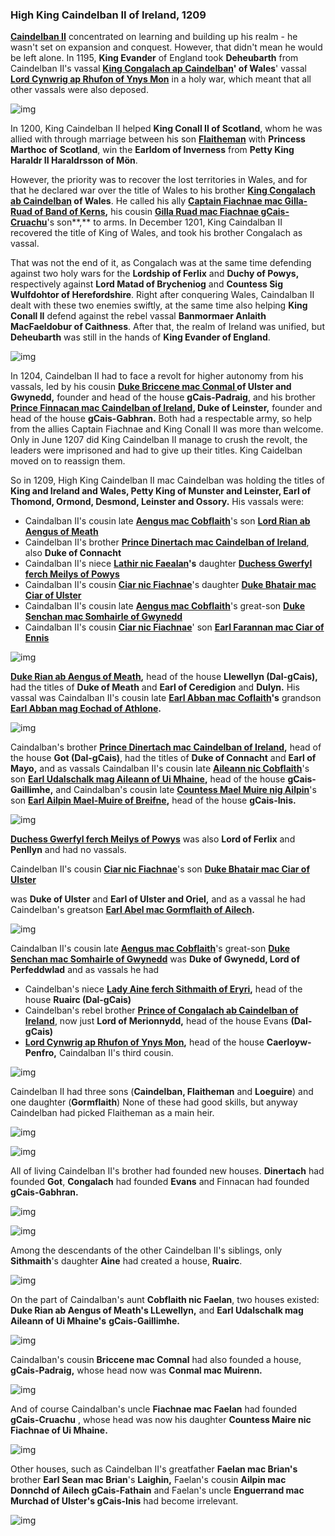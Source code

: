 ### High King Caindelban II of Ireland, 1209

**[Caindelban II](https://drive.google.com/file/d/1OYmCfAW94AgdpTOPaNEoLrXPtYutIJCH/view?usp=sharing)** concentrated on learning and building up his realm - he wasn't set on expansion and conquest. However, that didn't mean he would be left alone. In 1195, **King Evander** of England took **Deheubarth** from Caindelban II's vassal **[King Congalach ap Caindelban](https://drive.google.com/file/d/1V8cE3GnBrZr-kPyQX_lb-QCVP-2unNFN/view?usp=sharing)' of Wales**' vassal **[Lord Cynwrig ap Rhufon of Ynys Mon](https://drive.google.com/file/d/1N56A2TLL_Dp-KFRRI81dtajUK_6Nzp1P/view?usp=sharing)** in a holy war, which meant that all other vassals were also deposed.

![img](12-King-Caidelban-II-1209/map1.jpg)

In 1200, King Caindelban II helped **King Conall II of Scotland**, whom he was allied with through marriage between his son **[Flaitheman](https://drive.google.com/file/d/1RxtDCSblhNxbxabNSQs6WKsoGarPmit0/view?usp=sharing)** with **Princess Marthoc of Scotland**, win the **Earldom of Inverness** from **Petty King Haraldr II Haraldrsson of Mön**.

However, the priority was to recover the lost territories in Wales, and for that he declared war over the title of Wales to his brother **[King Congalach ab Caindelban](https://drive.google.com/file/d/1V8cE3GnBrZr-kPyQX_lb-QCVP-2unNFN/view?usp=sharing) of Wales**. He called his ally **[Captain Fiachnae mac Gilla-Ruad of Band of Kerns](https://drive.google.com/file/d/1kuyr5YBmsclKksC8mfRD4NrcaGELOCiW/view?usp=sharing),** his cousin **[Gilla Ruad mac Fiachnae gCais-Cruachu](https://drive.google.com/file/d/1XMdVMKjYb9b4KNEE3n9x6dQSM9xc8KJo/view?usp=sharing)**'s son**,** to arms. In December 1201, King Caindalban II recovered the title of King of Wales, and took his brother Congalach as vassal.

That was not the end of it, as Congalach was at the same time defending against two holy wars for the **Lordship of Ferlix** and **Duchy of Powys,** respectively against **Lord Matad of Brycheniog** and **Countess Sig Wulfdohtor of Herefordshire**. Right after conquering Wales, Caindalban II dealt with these two enemies swiftly, at the same time also helping **King Conall II** defend against the rebel vassal **Banmormaer Anlaith MacFaeldobur of Caithness**. After that, the realm of Ireland was unified, but **Deheubarth** was still in the hands of **King Evander of England**.

![img](12-King-Caidelban-II-1209/map2.jpg)

In 1204, Caindelban II had to face a revolt for higher autonomy from his vassals, led by his cousin **[Duke Briccene mac Conmal ](https://drive.google.com/file/d/13lPnrl4HWCdmLphBPGeiXf36ZYAJ7uZ8/view?usp=sharing)of Ulster and Gwynedd,** founder and head of the house **gCais-Padraig**, and his brother **[Prince Finnacan mac Caindelban of Ireland](https://drive.google.com/file/d/1vh4id67olHD-pFPnHbSi0uAVODMzDv6j/view?usp=sharing), Duke of Leinster,** founder and head of the house **gCais-Gabhran.** Both had a respectable army, so help from the allies Captain Fiachnae and King Conall II was more than welcome. Only in June 1207 did King Caindelban II manage to crush the revolt, the leaders were imprisoned and had to give up their titles. King Caidelban moved on to reassign them.

So in 1209, High King Caindelban II mac Caindelban was holding the titles of **King and Ireland and Wales, Petty King of Munster and Leinster, Earl of Thomond, Ormond, Desmond, Leinster and Ossory.** His vassals were:

- Caindalban II's cousin late **[Aengus mac Cobflaith](https://drive.google.com/file/d/1lujpbBgf2jeP-a8bqKDJ0P36y3nqxkve/view?usp=sharing)**'s son **[Lord Rian ab Aengus of Meath](https://drive.google.com/file/d/1D7nah49jkysaXf4x4spOgox1PlvRBCDw/view?usp=sharing)**
- Caindelban II's brother **[Prince Dinertach mac Caindelban of Ireland](https://drive.google.com/file/d/1hUcsiPrzosIF6AF-p1X9Cbbd69a_K3ke/view?usp=sharing)**, also **Duke of Connacht**
- Caindalban II's niece **[Lathir nic Faealan](https://drive.google.com/file/d/1GaMrW-GKOsKKgyEL5X9HEHMS2e3S2_I-/view?usp=sharing)'s** daughter **[Duchess Gwerfyl ferch Meilys of Powys](https://drive.google.com/file/d/1TevEJgFGB50l0c_Pe23OmYK1qMj_kctN/view?usp=sharing)**
- Caindalban II's cousin **[Ciar nic Fiachnae](https://drive.google.com/file/d/1yqjaJAeP8APAQvFqO1MYxTAm_bjMj01t/view?usp=sharing)**'s daughter **[Duke Bhatair mac Ciar of Ulster](https://drive.google.com/file/d/1JOssOALdJIfD3mPeSR7UOeMhVcYiOOK3/view?usp=sharing)**
- Caindalban II's cousin late **[Aengus mac Cobflaith](https://drive.google.com/file/d/1lujpbBgf2jeP-a8bqKDJ0P36y3nqxkve/view?usp=sharing)**'s great-son **[Duke Senchan mac Somhairle of Gwynedd](https://drive.google.com/file/d/15My05tZc73OZLLKh9KFUnZSJh82XZLs3/view?usp=sharing)**
- Caindalban II's cousin **[Ciar nic Fiachnae](https://drive.google.com/file/d/1yqjaJAeP8APAQvFqO1MYxTAm_bjMj01t/view?usp=sharing)**' son **[Earl Farannan mac Ciar of Ennis](https://drive.google.com/file/d/1IURSTxAaf9BqWZlS_E0P1_qY-1Ml7rGZ/view?usp=sharing)**

![img](12-King-Caidelban-II-1209/map3.jpg)

**[Duke Rian ab Aengus of Meath](https://drive.google.com/file/d/1D7nah49jkysaXf4x4spOgox1PlvRBCDw/view?usp=sharing),** head of the house **Llewellyn (Dal-gCais),** had the titles of **Duke of Meath** and **Earl of Ceredigion** and **Dulyn.** His vassal was Caindalban II's cousin late **[Earl Abban mac Coflaith](https://drive.google.com/file/d/1hmP-Y6fYUM-ITI2NDpdtr-RY0VzxfwXN/view?usp=sharing)'s** grandson **[Earl Abban mag Eochad of Athlone](https://drive.google.com/file/d/1pTKoA4mNhZm7Oze4MzV688hotECAkx4r/view?usp=sharing).**

![img](12-King-Caidelban-II-1209/map4.jpg)

Caindalban's brother **[Prince Dinertach mac Caindelban of Ireland](https://drive.google.com/file/d/1hUcsiPrzosIF6AF-p1X9Cbbd69a_K3ke/view?usp=sharing),** head of the house **Got (Dal-gCais)**, had the titles of **Duke of Connacht** and **Earl of Mayo,** and as vassals Caindalban II's cousin late **[Aileann nic Cobflaith](https://drive.google.com/file/d/1Qf2369N4NK392vDrn8to0fxFv5vcooQ9/view?usp=sharing)**'s son **[Earl Udalschalk mag Aileann of Ui Mhaine](https://drive.google.com/file/d/1jvY7WG9QcPTsCUu9r3Hp_T30sNOTXiQ3/view?usp=sharing),** head of the house **gCais-Gaillimhe,** and Caindalban's cousin late **[Countess Mael Muire nig Ailpin](https://drive.google.com/file/d/1FJRoiNp6DX892_edoDByZP_QkHwpCYR5/view?usp=sharing)**'s son **[Earl Ailpin Mael-Muire of Breifne](https://drive.google.com/file/d/1gBZ3IudhuzW7pUluXllOsZZxbtFFXOej/view?usp=sharing),** head of the house **gCais-Inis.**

![img](12-King-Caidelban-II-1209/map5.jpg)

**[Duchess Gwerfyl ferch Meilys of Powys](https://drive.google.com/file/d/1TevEJgFGB50l0c_Pe23OmYK1qMj_kctN/view?usp=sharing)** was also **Lord of Ferlix** and **Penllyn** and had no vassals.

Caindelban II's cousin **[Ciar nic Fiachnae](https://drive.google.com/file/d/1yqjaJAeP8APAQvFqO1MYxTAm_bjMj01t/view?usp=sharing)**'s son **[Duke Bhatair mac Ciar of Ulster](https://drive.google.com/file/d/1JOssOALdJIfD3mPeSR7UOeMhVcYiOOK3/view?usp=sharing)**

was **Duke of Ulster** and **Earl of Ulster and Oriel,** and as a vassal he had Caindelban's greatson **[Earl Abel mac Gormflaith of Ailech](https://drive.google.com/file/d/1HuynI7sPLFhrs8ZeZbsKIiBPj7cplQgv/view?usp=sharing).**

![img](12-King-Caidelban-II-1209/map6.jpg)

Caindalban II's cousin late **[Aengus mac Cobflaith](https://drive.google.com/file/d/1lujpbBgf2jeP-a8bqKDJ0P36y3nqxkve/view?usp=sharing)**'s great-son **[Duke Senchan mac Somhairle of Gwynedd](https://drive.google.com/file/d/15My05tZc73OZLLKh9KFUnZSJh82XZLs3/view?usp=sharing)** was **Duke of Gwynedd, Lord of Perfeddwlad** and as vassals he had 

- Caindelban's niece **[Lady Aine ferch Sithmaith of Eryri](https://drive.google.com/file/d/1VZfz32SithW8yaBqGGOFo5BLrJVjyBlt/view?usp=sharing),** head of the house **Ruairc (Dal-gCais)**
- Caindelban's rebel brother **[Prince of Congalach ab Caindelban of Ireland](https://drive.google.com/file/d/1V8cE3GnBrZr-kPyQX_lb-QCVP-2unNFN/view?usp=sharing)**, now just **Lord of Merionnydd,** head of the house Evans **(Dal-gCais)**
- **[Lord Cynwrig ap Rhufon of Ynys Mon](https://drive.google.com/file/d/1N56A2TLL_Dp-KFRRI81dtajUK_6Nzp1P/view?usp=sharing),** head of the house **Caerloyw-Penfro,** Caindalban II's third cousin.

![img](12-King-Caidelban-II-1209/map7.jpg)

Caindelban II had three sons (**Caindelban, Flaitheman** and **Loeguire**) and one daughter (**Gormflaith**) None of these had good skills, but anyway Caindelban had picked Flaitheman as a main heir.

![img](12-King-Caidelban-II-1209/din1.jpg)

![img](12-King-Caidelban-II-1209/sons1.jpg)

All of living Caindelban II's brother had founded new houses. **Dinertach** had founded **Got**, **Congalach** had founded **Evans** and Finnacan had founded **gCais-Gabhran.**

![img](12-King-Caidelban-II-1209/din2.jpg)

![img](12-King-Caidelban-II-1209/din3.jpg)

Among the descendants of the other Caindelban II's siblings, only **Sithmaith**'s daughter **Aine** had created a house, **Ruairc**.

![img](12-King-Caidelban-II-1209/din4.jpg)

On the part of Caindalban's aunt **Cobflaith nic Faelan**, two houses existed: **Duke Rian ab Aengus of Meath's LLewellyn,** and **Earl Udalschalk mag Aileann of Ui Mhaine's** **gCais-Gaillimhe.**

![img](12-King-Caidelban-II-1209/din5.jpg)

Caindalban's cousin **Briccene mac Comnal** had also founded a house, **gCais-Padraig,** whose head now was **Conmal mac Muirenn.** 

![img](12-King-Caidelban-II-1209/din6.jpg)

And of course Caindalban's uncle **Fiachnae mac Faelan** had founded **gCais-Cruachu** , whose head was now his daughter **Countess Maire nic Fiachnae of Ui Mhaine.**

![img](12-King-Caidelban-II-1209/din7.jpg)

Other houses, such as Caindelban II's greatfather **Faelan mac Brian's** brother **Earl Sean mac Brian**'s **Laighin,** Faelan's cousin **Ailpin mac Donnchd of Ailech gCais-Fathain** and Faelan's uncle **Enguerrand mac Murchad of Ulster's gCais-Inis** had become irrelevant.

![img](12-King-Caidelban-II-1209/din8.jpg)

